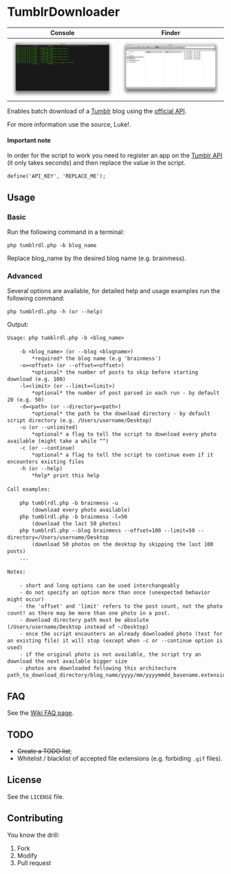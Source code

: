 # TumblrDownloader

| Console | Finder |
|:-------:|:------:|
| ![console](screenshots/tumblrdl-console-2.png) | ![finder](screenshots/tumblrdl-finder-2.png) |

Enables batch download of a [Tumblr](http://www.tumblr.com/) blog using the [official API](http://www.tumblr.com/api/).

For more information use the source, Luke!.


#### Important note

In order for the script to work you need to register an app on the [Tumblr API](http://www.tumblr.com/oauth/apps) (it only takes seconds) and then replace the value in the script.

	define('API_KEY', 'REPLACE_ME');



## Usage

### Basic

Run the following command in a terminal:

	php tumblrdl.php -b blog_name

Replace blog_name by the desired blog name (e.g. brainmess).

### Advanced
Several options are available, for detailed help and usage examples run the following command:

	php tumblrdl.php -h (or --help)
	
Output:

	Usage: php tumblrdl.php -b <blog_name>

		-b <blog_name> (or --blog <blogname>)
			*required* the blog name (e.g 'brainmess')
		-o=<offset> (or --offset=<offset>)
			*optional* the number of posts to skip before starting download (e.g. 100)
		-l=<limit> (or --limit=<limit>)
			*optional* the number of post parsed in each run - by default 20 (e.g. 50)
		-d=<path> (or --directory=<path>)
			*optional* the path to the download directory - by default script directory (e.g. /Users/username/Desktop)
		-u (or --unlimited)
			*optional* a flag to tell the script to download every photo available (might take a while ^^)
		-c (or --continue)
			*optional* a flag to tell the script to continue even if it encounters existing files
		-h (or --help)
			*help* print this help

	Call examples:

		php tumblrdl.php -b brainmess -u 
			(download every photo available)
		php tumblrdl.php -b brainmess -l=50 
			(download the last 50 photos)
		php tumblrdl.php --blog brainmess --offset=100 --limit=50 --directory=/Users/username/Desktop 
			(download 50 photos on the desktop by skipping the last 100 posts)
		...

	Notes:

		- short and long options can be used interchangeably
		- do not specify an option more than once (unexpected behavior might occur)
		- the 'offset' and 'limit' refers to the post count, not the photo count! as there may be more than one photo in a post.
		- download directory path must be absolute (/Users/username/Desktop instead of ~/Desktop)
		- once the script encounters an already downloaded photo (test for an existing file) it will stop (except when -c or --continue option is used)
		- if the original photo is not available, the script try an download the next available bigger size
		- photos are downloaded following this architecture path_to_download_directory/blog_name/yyyy/mm/yyyymmdd_basename.extension


## FAQ

See the [Wiki FAQ page](https://github.com/saeros/tumblrdl/wiki/FAQ).


## TODO

* <s>Create a TODO list</s>;
* Whitelist / blacklist of accepted file extensions (e.g. forbiding `.gif` files).


## License

See the `LICENSE` file.


## Contributing

You know the drill:

1. Fork
2. Modify
3. Pull request
